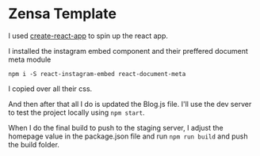 # Zensa Template

I used [create-react-app](https://github.com/facebookincubator/create-react-app) to spin up the react app.

I installed the instagram embed component and their preffered document meta module

```
npm i -S react-instagram-embed react-document-meta
```

I copied over all their css.

And then after that all I do is updated the Blog.js file. I'll use the dev server to test the project locally using `npm start`.

When I do the final build to push to the staging server, I adjust the homepage value in the package.json file and run `npm run build` and push the build folder.
